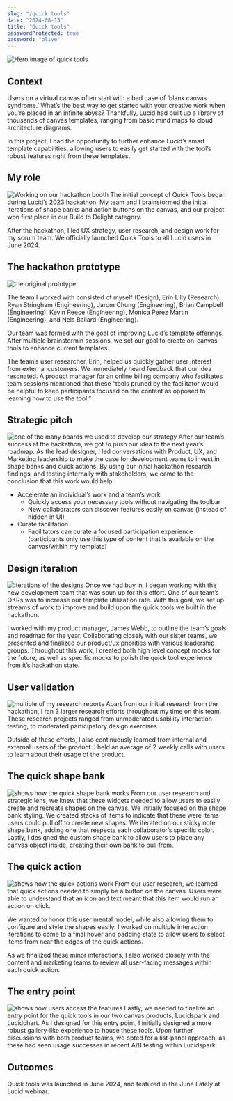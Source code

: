 ```yaml
---
slug: "/quick tools"
date: "2024-08-15"
title: "Quick tools"
passwordProtected: true
password: "olive"
---
```


![Hero image of quick tools](../src/images/quicktools/hero.png)

## Context 
Users on a virtual canvas often start with a bad case of ‘blank canvas syndrome.’ What’s the best way to get started with your creative work when you’re placed in an infinite abyss? Thankfully, Lucid had built up a library of thousands of canvas templates, ranging from basic mind maps to cloud architecture diagrams. 

In this project, I had the opportunity to further enhance Lucid’s smart template capabilities, allowing users to easily get started with the tool’s robust features right from these templates. 

## My role
![Working on our hackathon booth](../src/images/quicktools/role.png)
The initial concept of Quick Tools began during Lucid’s 2023 hackathon. My team and I brainstormed the initial iterations of shape banks and action buttons on the canvas, and our project won first place in our Build to Delight category. 

After the hackathon, I led UX strategy, user research, and design work for my scrum team. We officially launched Quick Tools to all Lucid users in June 2024. 

## The hackathon prototype
![the original prototype](../src/images/quicktools/prototype.gif)

The team I worked with consisted of myself (Design), Erin Lilly (Research), Ryan Stringham (Engineering), Jarom Chung (Engineering), Brian Campbell (Engineering), Kevin Reece (Engineering), Monica Perez Martin (Engineering), and Nels Ballard (Engineering). 

Our team was formed with the goal of improving Lucid’s template offerings. After multiple brainstormin sessions, we set our goal to create on-canvas tools to enhance current templates. 

The team’s user researcher, Erin, helped us quickly gather user interest from external customers. We immediately heard feedback that our idea resonated. A product manager for an online billing company who facilitates team sessions mentioned that these “tools pruned by the facilitator would be helpful to keep participants focused on the content as opposed to learning how to use the tool.”

## Strategic pitch
![one of the many boards we used to develop our strategy](../src/images/quicktools/strategy.png)
After our team’s success at the hackathon, we got to push our idea to the next year’s roadmap. As the lead designer, I led conversations with Product, UX, and Marketing leadership to make the case for development teams to invest in shape banks and quick actions. By using our initial hackathon research findings, and testing internally with stakeholders, we came to the conclusion that this work would help:

- Accelerate an individual’s work and a team’s work
    - Quickly access your necessary tools without navigating the toolbar
    - New collaborators can discover features easily on canvas (instead of hidden in UI)
- Curate facilitation 
    - Facilitators can curate a focused participation experience (participants only use this type of content that is available on the canvas/within my template)

## Design iteration
![iterations of the designs](../src/images/quicktools/design.png)
Once we had buy in, I began working with the new development team that was spun up for this effort. One of our team’s OKRs was to increase our template utilization rate. With this goal, we set up streams of work to improve and build upon the quick tools we built in the hackathon.

I worked with my product manager, James Webb, to outline the team’s goals and roadmap for the year. Collaborating closely with our sister teams, we presented and finalized our product/ux priorities with various leadership groups. Throughout this work, I created both high level concept mocks for the future, as well as specific mocks to polish the quick tool experience from it’s hackathon state. 

## User validation
![multiple of my research reports](../src/images/quicktools/research.png)
Apart from our initial research from the hackathon, I ran 3 larger research efforts throughout my time on this team. These research projects ranged from unmoderated usability interaction testing, to moderated participatory design exercises. 

Outside of these efforts, I also continuously learned from internal and external users of the product. I held an average of 2 weekly calls with users to learn about their usage of the product. 

## The quick shape bank
![shows how the quick shape bank works](../src/images/quicktools/quickshapebank.gif)
From our user research and strategic lens, we knew that these widgets needed to allow users to easily create and recreate shapes on the canvas. We initially focused on the shape bank styling. We created stacks of items to indicate that these were items users could pull off to create new shapes. We iterated on our sticky note shape bank, adding one that respects each collaborator’s specific color. Lastly, I designed the custom shape bank to allow users to place any canvas object inside, creating their own bank to pull from.  

## The quick action
![shows how the quick actions work](../src/images/quicktools/quickaction.gif)
From our user research, we learned that quick actions needed to simply be a button on the canvas. Users were able to understand that an icon and text meant that this item would run an action on click. 

We wanted to honor this user mental model, while also allowing them to configure and style the shapes easily. I worked on multiple interaction iterations to come to a final hover and padding state to allow users to select items from near the edges of the quick actions. 

As we finalized these minor interactions, I also worked closely with the content and marketing teams to review all user-facing messages within each quick action. 

## The entry point
![shows how users access the features](../src/images/quicktools/entrypoint.gif)
Lastly, we needed to finalize an entry point for the quick tools in our two canvas products, Lucidspark and Lucidchart. As I designed for this entry point, I initially designed a more robust gallery-like experience to house these tools. Upon further discussions with both product teams, we opted for a list-panel approach, as these had seen usage successes in recent A/B testing within Lucidspark. 

## Outcomes
Quick tools was launched in June 2024, and featured in the June Lately at Lucid webinar.